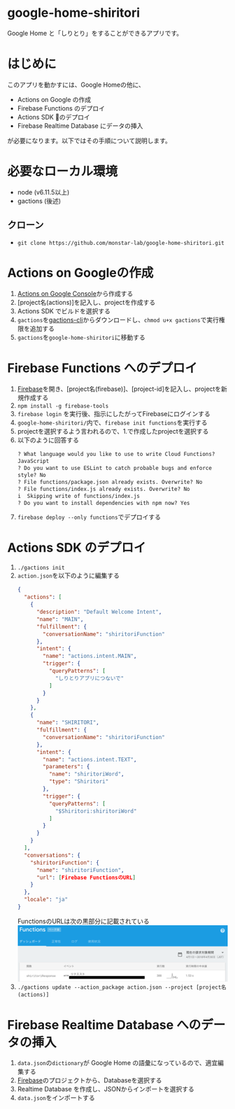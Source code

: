 # google-home-shiritori

Google Home と「しりとり」をすることができるアプリです。

# はじめに
このアプリを動かすには、Google Homeの他に、
  - Actions on Google の作成
  - Firebase Functions のデプロイ
  - Actions SDK のデプロイ
  - Firebase Realtime Database にデータの挿入

が必要になります。以下ではその手順について説明します。


# 必要なローカル環境
- node (v6.11.5以上)
- gactions (後述)

## クローン
- `git clone https://github.com/monstar-lab/google-home-shiritori.git`


# Actions on Googleの作成
1. [Actions on Google Console](https://console.actions.google.com)から作成する
1. [project名(actions)]を記入し、projectを作成する
1. Actions SDK でビルドを選択する
1. `gactions`を[gactions-cli](https://developers.google.com/actions/tools/gactions-cli)からダウンロードし、`chmod u+x gactions`で実行権限を追加する
1. `gactions`を`google-home-shiritori`に移動する


# Firebase Functions へのデプロイ
1. [Firebase](https://console.firebase.google.com)を開き、[project名(firebase)]、[project-id]を記入し、projectを新規作成する
1. `npm install -g firebase-tools`
1. `firebase login` を実行後、指示にしたがってFirebaseにログインする
1. `google-home-shiritori/`内で、`firebase init functions`を実行する
1. projectを選択するよう言われるので、1.で作成したprojectを選択する
1. 以下のように回答する
    ```
    ? What language would you like to use to write Cloud Functions? JavaScript
    ? Do you want to use ESLint to catch probable bugs and enforce style? No
    ? File functions/package.json already exists. Overwrite? No
    ? File functions/index.js already exists. Overwrite? No
    i  Skipping write of functions/index.js
    ? Do you want to install dependencies with npm now? Yes
    ```
1. `firebase deploy --only functions`でデプロイする


# Actions SDK のデプロイ
1. `./gactions init`
1. `action.json`を以下のように編集する
    ```json
    {
      "actions": [
        {
          "description": "Default Welcome Intent",
          "name": "MAIN",
          "fulfillment": {
            "conversationName": "shiritoriFunction"
          },
          "intent": {
            "name": "actions.intent.MAIN",
            "trigger": {
              "queryPatterns": [
                "しりとりアプリにつないで"
              ]
            }
          }
        },
        {
          "name": "SHIRITORI",
          "fulfillment": {
            "conversationName": "shiritoriFunction"
          },
          "intent": {
            "name": "actions.intent.TEXT",
            "parameters": {
              "name": "shiritoriWord",
              "type": "Shiritori"
            },
            "trigger": {
              "queryPatterns": [
                "$Shiritori:shiritoriWord"
              ]
            }
          }
        }
      ],
      "conversations": {
        "shiritoriFunction": {
          "name": "shiritoriFunction",
          "url": [Firebase FunctionsのURL]
        }
      },
      "locale": "ja"
    }
    ```
    FunctionsのURLは次の黒部分に記載されている
    ![](img/firebase_url_black.png)
1. `./gactions update --action_package action.json --project [project名(actions)]`


# Firebase Realtime Database へのデータの挿入
1. `data.json`の`dictionary`が Google Home の語彙になっているので、適宜編集する
1. [Firebase](https://console.firebase.google.com)のプロジェクトから、Databaseを選択する
1. Realtime Database を作成し、JSONからインポートを選択する
1. `data.json`をインポートする